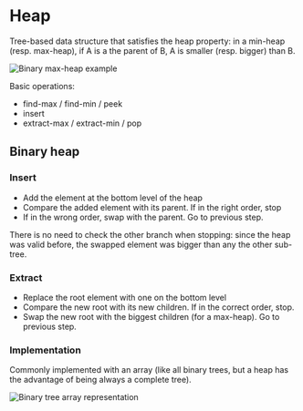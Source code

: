 # Heap

Tree-based data structure that satisfies the heap property: in a min-heap (resp. max-heap), if A is a the parent of B, A is smaller (resp. bigger) than B.

![Binary max-heap example](https://upload.wikimedia.org/wikipedia/commons/thumb/3/38/Max-Heap.svg/501px-Max-Heap.svg.png)

Basic operations:
* find-max / find-min / peek
* insert
* extract-max / extract-min / pop

## Binary heap

### Insert

* Add the element at the bottom level of the heap
* Compare the added element with its parent. If in the right order, stop
* If in the wrong order, swap with the parent. Go to previous step.

There is no need to check the other branch when stopping: since the heap was valid before, the swapped element was bigger than any the other sub-tree.

### Extract

* Replace the root element with one on the bottom level
* Compare the new root with its new children. If in the correct order, stop.
* Swap the new root with the biggest children (for a max-heap). Go to previous step.

### Implementation

Commonly implemented with an array (like all binary trees, but a heap has the advantage of being always a complete tree).

![Binary tree array representation](https://upload.wikimedia.org/wikipedia/commons/8/86/Binary_tree_in_array.svg)
